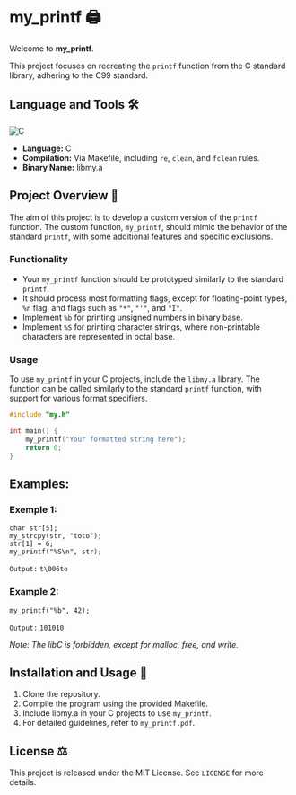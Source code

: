 # my_printf 🖨️

Welcome to **my_printf**.

This project focuses on recreating the `printf` function from the C standard library, adhering to the C99 standard.

## Language and Tools 🛠️

![C](https://img.shields.io/badge/C-00599C?style=for-the-badge&logo=c&logoColor=white)

- **Language:** C
- **Compilation:** Via Makefile, including `re`, `clean`, and `fclean` rules.
- **Binary Name:** libmy.a

## Project Overview 📜

The aim of this project is to develop a custom version of the `printf` function. The custom function, `my_printf`, should mimic the behavior of the standard `printf`, with some additional features and specific exclusions.

### Functionality

- Your `my_printf` function should be prototyped similarly to the standard `printf`.
- It should process most formatting flags, except for floating-point types, `%n` flag, and flags such as `"*"`, `"'"`, and `"I"`.
- Implement `%b` for printing unsigned numbers in binary base.
- Implement `%S` for printing character strings, where non-printable characters are represented in octal base.

### Usage

To use `my_printf` in your C projects, include the `libmy.a` library. The function can be called similarly to the standard `printf` function, with support for various format specifiers.

```c
#include "my.h"

int main() {
    my_printf("Your formatted string here");
    return 0;
}
```

## Examples:

### Exemple 1:

```
char str[5];
my_strcpy(str, "toto");
str[1] = 6;
my_printf("%S\n", str);
```
`Output:` `t\006to`

### Example 2:

`my_printf("%b", 42);`

`Output:` `101010`

*Note: The libC is forbidden, except for malloc, free, and write.*


## Installation and Usage 💾

1. Clone the repository.
2. Compile the program using the provided Makefile.
3. Include libmy.a in your C projects to use `my_printf`.
4. For detailed guidelines, refer to `my_printf.pdf`.

## License ⚖️

This project is released under the MIT License. See `LICENSE` for more details.
